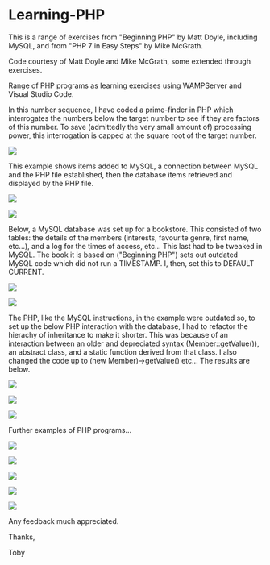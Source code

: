 # Learning-PHP
This is a range of exercises from "Beginning PHP" by Matt Doyle, including MySQL, and from "PHP 7 in Easy Steps" by Mike McGrath.

Code courtesy of Matt Doyle and Mike McGrath, some extended through exercises.

Range of PHP programs as learning exercises using WAMPServer and Visual Studio Code.

In this number sequence, I have coded a prime-finder in PHP which interrogates the numbers below the target number to see if they are factors of this number. To save (admittedly the very small amount of) processing power, this interrogation is capped at the square root of the target number.


![](https://github.com/tobyStone/Learning-PHP/blob/main/number_sequence.PNG)

This example shows items added to MySQL, a connection between MySQL and the PHP file established, then the database items retrieved and displayed by the PHP file.

![](https://github.com/tobyStone/Learning-PHP/blob/main/setupMySQL.PNG)

![](https://github.com/tobyStone/Learning-PHP/blob/main/get_fruit.PNG)

Below, a MySQL database was set up for a bookstore. This consisted of two tables: the details of the members (interests, favourite genre, first name, etc...), and a log for the times of access, etc... This last had to be tweaked in MySQL. The book it is based on ("Beginning PHP") sets out outdated MySQL code which did not run a TIMESTAMP. I, then, set this to DEFAULT CURRENT. 

![](https://github.com/tobyStone/Learning-PHP/blob/main/book_club_MySQL_access.PNG)

![](https://github.com/tobyStone/Learning-PHP/blob/main/book_club_MySQL_details.PNG)

The PHP, like the MySQL instructions, in the example were outdated so, to set up the below PHP interaction with the database, I had to refactor the hierachy of inheritance to make it shorter. This was because of an interaction between an older and depreciated syntax (Member::getValue()), an abstract class, and a static function derived from that class. I also changed the code up to (new Member)->getValue() etc... The results are below.

![](https://github.com/tobyStone/Learning-PHP/blob/main/book_club_front_page1.PNG)

![](https://github.com/tobyStone/Learning-PHP/blob/main/book_club_front_page2.PNG)

![](https://github.com/tobyStone/Learning-PHP/blob/main/book_club_deeeper_dive.PNG)

Further examples of PHP programs...

![](https://github.com/tobyStone/Learning-PHP/blob/main/right_justification.PNG)

![](https://github.com/tobyStone/Learning-PHP/blob/main/Fibonacci_sequence.PNG)

![](https://github.com/tobyStone/Learning-PHP/blob/main/membership_form.PNG)

![](https://github.com/tobyStone/Learning-PHP/blob/main/processed_form.PNG)

![](https://github.com/tobyStone/Learning-PHP/blob/main/homing_pidgeon.PNG)

Any feedback much appreciated.

Thanks,

Toby
